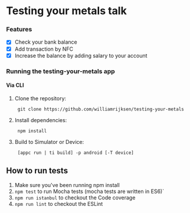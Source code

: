 # Testing your metals talk

### Features
- [x] Check your bank balance
- [x] Add transaction by NFC
- [x] Increase the balance by adding salary to your account

### Running the testing-your-metals app

#### Via CLI

1. Clone the repository:

		git clone https://github.com/williamrijksen/testing-your-metals

1. Install dependencies:

		npm install

1. Build to Simulator or Device:

		[appc run | ti build] -p android [-T device]

## How to run tests

1. Make sure you've been running npm install
2. `npm test` to run Mocha tests (mocha tests are written in ES6)`
3. `npm run istanbul` to checkout the Code coverage
4. `npm run lint` to checkout the ESLint
